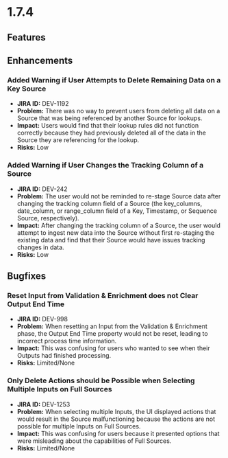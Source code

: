 # 1.7.4

## Features

## Enhancements

### Added Warning if User Attempts to Delete Remaining Data on a Key Source

* **JIRA ID:** DEV-1192
* **Problem:** There was no way to prevent users from deleting all data on a Source that was being referenced by another Source for lookups.
* **Impact:** Users would find that their lookup rules did not function correctly because they had previously deleted all of the data in the Source they are referencing for the lookup.
* **Risks:** Low

###  Added Warning if User Changes the Tracking Column of a Source

* **JIRA ID:** DEV-242
* **Problem:** The user would not be reminded to re-stage Source data after changing the tracking column field of a Source \(the key\_columns, date\_column, or range\_column field of a Key, Timestamp, or Sequence Source, respectively\).
* **Impact:** After changing the tracking column of a Source, the user would attempt to ingest new data into the Source without first re-staging the existing data and find that their Source would have issues tracking changes in data. 
* **Risks:** Low 

## Bugfixes

### Reset Input from Validation & Enrichment does not Clear Output End Time

* **JIRA ID:** DEV-998
* **Problem:** When resetting an Input from the Validation & Enrichment phase, the Output End Time property would not be reset, leading to incorrect process time information.
* **Impact:** This was confusing for users who wanted to see when their Outputs had finished processing.
* **Risks:** Limited/None 

### Only Delete Actions should be Possible when Selecting Multiple Inputs on Full Sources

* **JIRA ID:** DEV-1253
* **Problem:** When selecting multiple Inputs, the UI displayed actions that would result in the Source malfunctioning because the actions are not possible for multiple Inputs on Full Sources.
* **Impact:** This was confusing for users because it presented options that were misleading about the capabilities of Full Sources. 
* **Risks:** Limited/None 

